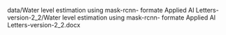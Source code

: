 data/Water level estimation using mask-rcnn- formate Applied AI Letters-version-2_2/Water level estimation using mask-rcnn- formate Applied AI Letters-version-2_2.docx
